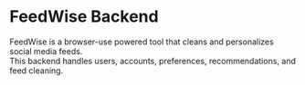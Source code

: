 # FeedWise Backend

FeedWise is a browser-use powered tool that cleans and personalizes social media feeds.  
This backend handles users, accounts, preferences, recommendations, and feed cleaning.

